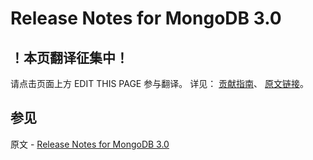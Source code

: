 # Release Notes for MongoDB 3.0

## ！本页翻译征集中！

请点击页面上方 EDIT THIS PAGE 参与翻译。
详见：
[贡献指南]( https://github.com/JinMuInfo/MongoDB-Manual-zh/blob/master/CONTRIBUTING.md )、
[原文链接](  https://docs.mongodb.com/manual/release-notes/3.0/  )。

## 参见

原文 - [Release Notes for MongoDB 3.0]( https://docs.mongodb.com/manual/release-notes/3.0/ )

